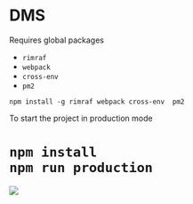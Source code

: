 # DMS
Requires global packages

* `rimraf`
* `webpack`
* `cross-env`
* `pm2`

```npm install -g rimraf webpack cross-env  pm2```


To start the project in production mode

```npm install```  
```npm run production```  
=======



<section>
  <img src = "https://drive.google.com/file/d/0BxmZMbPKiCyiY19uRzl6TC1zVWs/view?usp=sharing"/>
</section>
